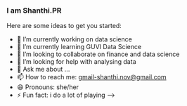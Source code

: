 ### I am Shanthi.PR
Here are some ideas to get you started:

- 🔭 I’m currently working on data science
- 🌱 I’m currently learning GUVI Data Science
- 👯 I’m looking to collaborate on finance and data science
- 🤔 I’m looking for help with analysing data
- 💬 Ask me about ...
- 📫 How to reach me: gmail-shanthi.nov@gmail.com
- 😄 Pronouns: she/her
- ⚡ Fun fact: i do a lot of playing
-->
